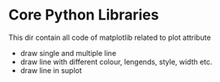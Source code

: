 # Core Python Libraries

This dir contain all code of matplotlib related to plot attribute

* draw single and multiple line
* draw line with different colour, lengends, style, width etc.
* draw line in suplot
